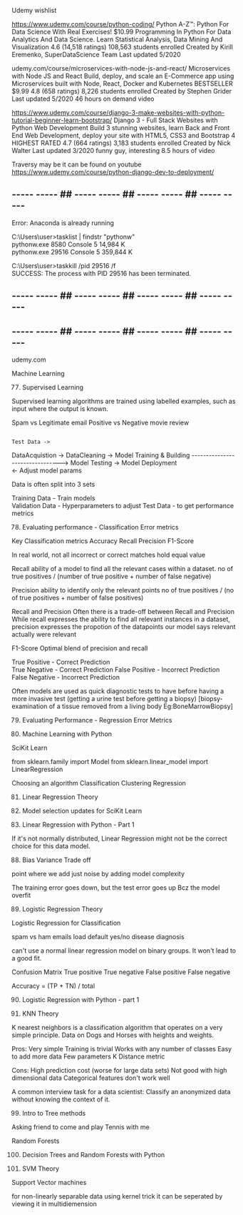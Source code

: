 
Udemy wishlist

https://www.udemy.com/course/python-coding/
Python A-Z™: Python For Data Science With Real Exercises!
$10.99
Programming In Python For Data Analytics And Data Science. Learn Statistical Analysis, Data Mining And Visualization
4.6 (14,518 ratings)
108,563 students enrolled
Created by Kirill Eremenko, SuperDataScience Team
Last updated 5/2020

udemy.com/course/microservices-with-node-js-and-react/
Microservices with Node JS and React
Build, deploy, and scale an E-Commerce app using Microservices built with Node, React, Docker and Kubernetes
BESTSELLER
$9.99
4.8 (658 ratings)
8,226 students enrolled
Created by Stephen Grider
Last updated 5/2020
46 hours on demand video

https://www.udemy.com/course/django-3-make-websites-with-python-tutorial-beginner-learn-bootstrap/
Django 3 - Full Stack Websites with Python Web Development
Build 3 stunning websites, learn Back and Front End Web Development, deploy your site with HTML5, CSS3 and Bootstrap 4
HIGHEST RATED
4.7 (664 ratings)
3,183 students enrolled
Created by Nick Walter
Last updated 3/2020
funny guy, interesting
8.5 hours of video




Traversy
may be it can be found on youtube
https://www.udemy.com/course/python-django-dev-to-deployment/

## ----- ----- ## ----- ----- ## ----- ----- ## ----- ----- ## 
Error: Anaconda is already running

C:\Users\user>tasklist | findstr "pythonw"                                                                              
pythonw.exe                   8580 Console                    5     14,984 K                                            
pythonw.exe                  29516 Console                    5    359,844 K  

C:\Users\user>taskkill /pid 29516 /f                                                                                    
SUCCESS: The process with PID 29516 has been terminated. 

## ----- ----- ## ----- ----- ## ----- ----- ## ----- ----- ## 


## ----- ----- ## ----- ----- ## ----- ----- ## ----- ----- ## 

udemy.com 

Machine Learning 

77. Supervised Learning 

Supervised learning algorithms are trained using labelled examples,
such as input where the output is known.

Spam vs Legitimate email 
Positive vs Negative movie review 

                                                                        Test Data ->
DataAcquistion -> DataCleaning -> Model Training & Building --------------------------------> Model Testing -> Model Deployment    
                                                                  <- Adjust model params

Data is often split into 3 sets 

Training Data       -   Train models  
Validation Data     -   Hyperparameters to adjust 
Test Data           -   to get performance metrics 


78. Evaluating performance - Classification Error metrics 

Key Classification metrics 
Accuracy 
Recall 
Precision 
F1-Score 

In real world,
not all incorrect or correct matches hold equal value 

Recall 
ability of a model to find all the relevant cases within a dataset.
no of true positives / (number of true positive + number of false negative)

Precision 
ability to identify only the relevant points 
no of true positives / (no of true positives + number of false positives)

Recall and Precision 
Often there is a trade-off between Recall and Precision 
While 
recall expresses the ability to find all relevant instances in a dataset,
precision expresses the propotion of the datapoints our model says relevant actually were relevant 

F1-Score 
Optimal blend of precision and recall 

True  Positive   - Correct   Prediction  
True  Negative   - Correct   Prediction 
False Positive   - Incorrect Prediction 
False Negative   - Incorrect Prediction 

Often models are used as quick diagnostic tests to have before having a more invasive test 
(getting a urine test before getting a biopsy)      [biopsy-examination of a tissue removed from a living body Eg:BoneMarrowBiopsy]

79. Evaluating Performance - Regression Error Metrics 

80. Machine Learning with Python 

SciKit Learn 

from sklearn.family import Model 
from sklearn.linear_model import LinearRegression 

Choosing an algorithm 
Classification 
Clustering 
Regression 

81. Linear Regression Theory 

82. Model selection updates for SciKit Learn 

83. Linear Regression with Python - Part 1 


If it's not normally distributed,
Linear Regression might not be the correct choice for this data model.


88. Bias Variance Trade off 

point where we add just noise 
by adding model complexity 

The  training error goes down, but the test error goes up 
Bcz the model overfit 

89. Logistic Regression Theory 

Logistic Regression for Classification 

spam vs ham emails 
load default yes/no 
disease diagnosis 

can't use a normal linear regression model on binary groups.
It won't lead to a good fit.

Confusion Matrix 
True positive 
True negative 
False positive 
False negative 

Accuracy = (TP + TN) / total 

90. Logistic Regression with Python - part 1 



95. KNN Theory

K nearest neighbors is a classification algorithm that operates on a very simple principle.
Data on Dogs and Horses with heights and weights.

Pros:
Very simple 
Training is trivial 
Works with any number of classes 
Easy to add more data 
Few parameters 
    K
    Distance metric 

Cons:
High prediction cost (worse for large data sets)
Not good with high dimensional data
Categorical features don't work well

A common interview task for a data scientist:
Classify an anonymized data without knowing the context of it.

 

99. Intro to Tree methods

Asking friend to come and play Tennis with me 

Random Forests 

100. Decision Trees and Random Forests with Python 

104. SVM Theory 

Support Vector machines 

for non-linearly separable data 
using kernel trick it can be seperated 
by viewing it in multidiemension 




















